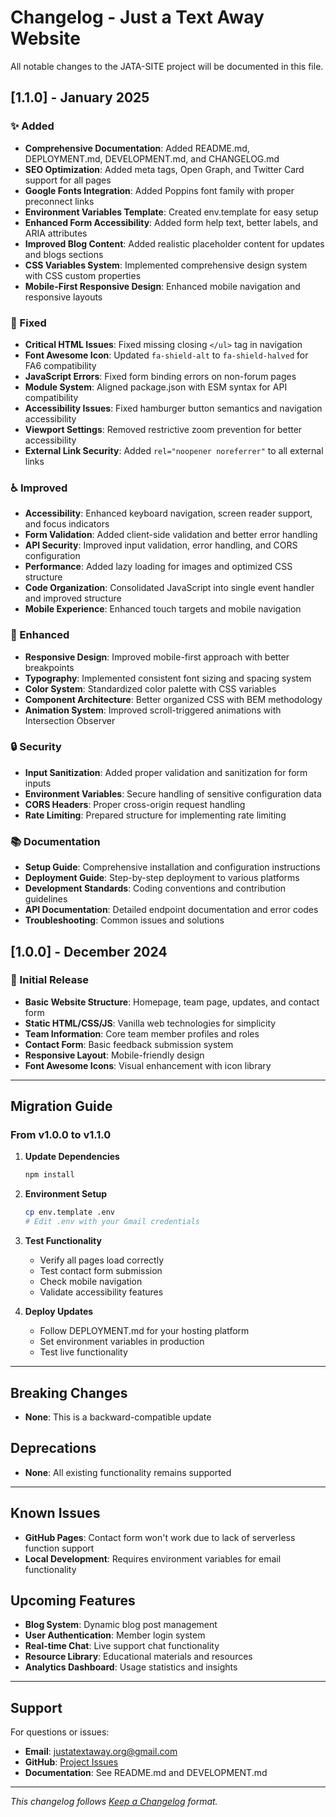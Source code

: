 # Changelog - Just a Text Away Website

All notable changes to the JATA-SITE project will be documented in this file.

## [1.1.0] - January 2025

### ✨ Added
- **Comprehensive Documentation**: Added README.md, DEPLOYMENT.md, DEVELOPMENT.md, and CHANGELOG.md
- **SEO Optimization**: Added meta tags, Open Graph, and Twitter Card support for all pages
- **Google Fonts Integration**: Added Poppins font family with proper preconnect links
- **Environment Variables Template**: Created env.template for easy setup
- **Enhanced Form Accessibility**: Added form help text, better labels, and ARIA attributes
- **Improved Blog Content**: Added realistic placeholder content for updates and blogs sections
- **CSS Variables System**: Implemented comprehensive design system with CSS custom properties
- **Mobile-First Responsive Design**: Enhanced mobile navigation and responsive layouts

### 🔧 Fixed
- **Critical HTML Issues**: Fixed missing closing `</ul>` tag in navigation
- **Font Awesome Icon**: Updated `fa-shield-alt` to `fa-shield-halved` for FA6 compatibility
- **JavaScript Errors**: Fixed form binding errors on non-forum pages
- **Module System**: Aligned package.json with ESM syntax for API compatibility
- **Accessibility Issues**: Fixed hamburger button semantics and navigation accessibility
- **Viewport Settings**: Removed restrictive zoom prevention for better accessibility
- **External Link Security**: Added `rel="noopener noreferrer"` to all external links

### ♿ Improved
- **Accessibility**: Enhanced keyboard navigation, screen reader support, and focus indicators
- **Form Validation**: Added client-side validation and better error handling
- **API Security**: Improved input validation, error handling, and CORS configuration
- **Performance**: Added lazy loading for images and optimized CSS structure
- **Code Organization**: Consolidated JavaScript into single event handler and improved structure
- **Mobile Experience**: Enhanced touch targets and mobile navigation

### 📱 Enhanced
- **Responsive Design**: Improved mobile-first approach with better breakpoints
- **Typography**: Implemented consistent font sizing and spacing system
- **Color System**: Standardized color palette with CSS variables
- **Component Architecture**: Better organized CSS with BEM methodology
- **Animation System**: Improved scroll-triggered animations with Intersection Observer

### 🔒 Security
- **Input Sanitization**: Added proper validation and sanitization for form inputs
- **Environment Variables**: Secure handling of sensitive configuration data
- **CORS Headers**: Proper cross-origin request handling
- **Rate Limiting**: Prepared structure for implementing rate limiting

### 📚 Documentation
- **Setup Guide**: Comprehensive installation and configuration instructions
- **Deployment Guide**: Step-by-step deployment to various platforms
- **Development Standards**: Coding conventions and contribution guidelines
- **API Documentation**: Detailed endpoint documentation and error codes
- **Troubleshooting**: Common issues and solutions

## [1.0.0] - December 2024

### 🎉 Initial Release
- **Basic Website Structure**: Homepage, team page, updates, and contact form
- **Static HTML/CSS/JS**: Vanilla web technologies for simplicity
- **Team Information**: Core team member profiles and roles
- **Contact Form**: Basic feedback submission system
- **Responsive Layout**: Mobile-friendly design
- **Font Awesome Icons**: Visual enhancement with icon library

---

## Migration Guide

### From v1.0.0 to v1.1.0

1. **Update Dependencies**
   ```bash
   npm install
   ```

2. **Environment Setup**
   ```bash
   cp env.template .env
   # Edit .env with your Gmail credentials
   ```

3. **Test Functionality**
   - Verify all pages load correctly
   - Test contact form submission
   - Check mobile navigation
   - Validate accessibility features

4. **Deploy Updates**
   - Follow DEPLOYMENT.md for your hosting platform
   - Set environment variables in production
   - Test live functionality

---

## Breaking Changes

- **None**: This is a backward-compatible update

## Deprecations

- **None**: All existing functionality remains supported

---

## Known Issues

- **GitHub Pages**: Contact form won't work due to lack of serverless function support
- **Local Development**: Requires environment variables for email functionality

## Upcoming Features

- **Blog System**: Dynamic blog post management
- **User Authentication**: Member login system
- **Real-time Chat**: Live support chat functionality
- **Resource Library**: Educational materials and resources
- **Analytics Dashboard**: Usage statistics and insights

---

## Support

For questions or issues:
- **Email**: justatextaway.org@gmail.com
- **GitHub**: [Project Issues](https://github.com/arya-codess/JATA-SITE/issues)
- **Documentation**: See README.md and DEVELOPMENT.md

---

*This changelog follows [Keep a Changelog](https://keepachangelog.com/) format.*
